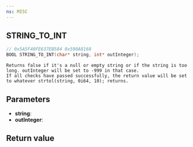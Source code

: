 ```yaml
---
ns: MISC
---
```

## STRING_TO_INT

```c
// 0x5A5F40FE637EB584 0x590A8160
BOOL STRING_TO_INT(char* string, int* outInteger);
```

```
Returns false if it's a null or empty string or if the string is too long. outInteger will be set to -999 in that case.  
If all checks have passed successfully, the return value will be set to whatever strtol(string, 0i64, 10); returns.  
```

## Parameters
* **string**: 
* **outInteger**: 

## Return value
